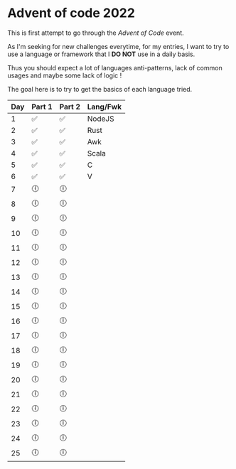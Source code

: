 # Advent of code 2022

This is first attempt to go through the *Advent of Code* event.

As I'm seeking for new challenges everytime, for my entries, I want to try to use a language or framework that I **DO NOT** use in a daily basis.

Thus you should expect a lot of languages anti-patterns, lack of common usages and maybe some lack of logic !

The goal here is to try to get the basics of each language tried.

| Day | Part 1 | Part 2 | Lang/Fwk |
| --- | ------ | ------ | -------- |
| 1   | ✅     | ✅     | NodeJS   |
| 2   | ✅     | ✅     | Rust     |
| 3   | ✅     | ✅     | Awk      |
| 4   | ✅     | ✅     | Scala    |
| 5   | ✅     | ✅     | C        |
| 6   | ✅     | ✅     | V        |
| 7   | 🕕     | 🕕     |          |
| 8   | 🕕     | 🕕     |          |
| 9   | 🕕     | 🕕     |          |
| 10  | 🕕     | 🕕     |          |
| 11  | 🕕     | 🕕     |          |
| 12  | 🕕     | 🕕     |          |
| 13  | 🕕     | 🕕     |          |
| 14  | 🕕     | 🕕     |          |
| 15  | 🕕     | 🕕     |          |
| 16  | 🕕     | 🕕     |          |
| 17  | 🕕     | 🕕     |          |
| 18  | 🕕     | 🕕     |          |
| 19  | 🕕     | 🕕     |          |
| 20  | 🕕     | 🕕     |          |
| 21  | 🕕     | 🕕     |          |
| 22  | 🕕     | 🕕     |          |
| 23  | 🕕     | 🕕     |          |
| 24  | 🕕     | 🕕     |          |
| 25  | 🕕     | 🕕     |          |